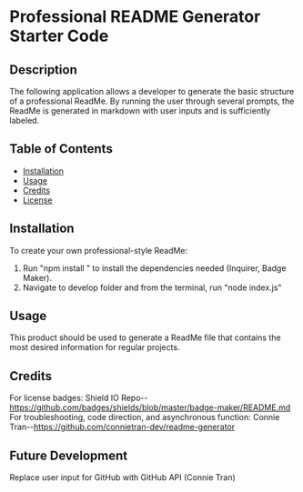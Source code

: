# Professional README Generator Starter Code

## Description 
The following application allows a developer to generate the basic structure of a professional ReadMe.
By running the user through several prompts, the ReadMe is generated in markdown with user inputs and is sufficiently labeled.

## Table of Contents

* [Installation](#installation)
* [Usage](#usage)
* [Credits](#credits)
* [License](#license)


## Installation
To create your own professional-style ReadMe:
1. Run "npm install " to install the dependencies needed (Inquirer, Badge Maker).
2. Navigate to develop folder and from the terminal, run "node index.js"

## Usage
This product should be used to generate a ReadMe file that contains the most desired information for regular projects.

## Credits
For license badges:
Shield IO Repo--https://github.com/badges/shields/blob/master/badge-maker/README.md
For troubleshooting, code direction, and asynchronous function:
Connie Tran--https://github.com/connietran-dev/readme-generator 

## Future Development
Replace user input for GitHub with GitHub API (Connie Tran)
